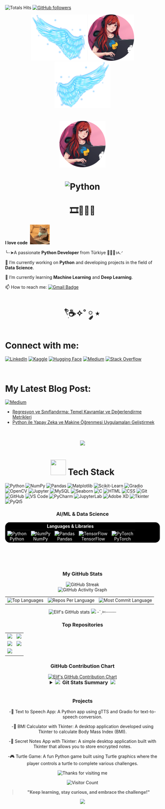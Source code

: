 ![Totals Hits](https://komarev.com/ghpvc/?username=elfgk&style=flat&color=red&label=PROFILE+VIEWS)
[![GitHub followers](https://img.shields.io/github/followers/elfgk?label=Follow&style=social)](https://github.com/elfgk) 
<br>

 <p align="center">
  <a>
    <img heigth="160" width="182" src="https://github.com/CagatayAkkas/CagatayAkkas/blob/main/img/Bird%20Wing%20Left.png">
       <img src="https://github.com/elfgk/elfgk/blob/main/Created%20MemePfp%20(9)-fotor-2024122241059%20(1).jpg" alt="Python" width="150" height="150"/><br>
    <img heigth="160" width="182" src="https://github.com/CagatayAkkas/CagatayAkkas/blob/main/img/Bird%20Wing%20Right.png">
  </a>
</p>


<h1 align="center" style="border: none;">
        <img src="https://github.com/elfgk/elfgk/blob/main/Created%20MemePfp%20(9)-fotor-2024122241059%20(1).jpg" alt="Python" width="150" height="150"/><br>
</h1>



<h1 align="center" style="border: none;">
        <img src="https://techstack-generator.vercel.app/python-icon.svg" alt="Python" width="150" height="150"/><br>
</h1>
        
<h1 align="center"> 🎞️🤎🧋🧸</h1>

  **I love code**&nbsp;&nbsp;![](cat-typing.gif)&nbsp;&nbsp;

╰┈➤A passionate **Python Developer** from Türkiye  👩🏻‍💻ᝰ.ᐟ

🔭 I’m currently working on **Python** and developing projects in the field of **Data Science**.

🌱 I’m currently learning **Machine Learning** and **Deep Learning**.

📫 How to reach me: [![Gmail Badge](https://img.shields.io/badge/-elfgk-c14438?style=flat&logo=Gmail&logoColor=white&link=mailto:elfgk148@gmail.com)](mailto:elifgk148@gmail.com)


<h1 align="center"> 𓍢ִ໋☕️✧˚ ༘ ⋆ </h1>

<h1> Connect with me: </h1>

[![LinkedIn](https://img.shields.io/badge/LinkedIn-0A66C2?style=for-the-badge&logo=linkedin&logoColor=white)](https://www.linkedin.com/in/elfgk/)
[![Kaggle](https://img.shields.io/badge/Kaggle-20BEFF?style=for-the-badge&logo=kaggle&logoColor=white)](https://www.kaggle.com/elfgkk)
[![Hugging Face](https://img.shields.io/badge/HuggingFace-9C30FF?style=for-the-badge&logo=huggingface&logoColor=white)](https://huggingface.co/elfgk)
[![Medium](https://img.shields.io/badge/Medium-%23000000.svg?style=for-the-badge&logo=medium&logoColor=white)](https://elfgk.medium.com/)
[![Stack Overflow](https://img.shields.io/badge/StackOverflow-FE7A16?style=for-the-badge&logo=stackoverflow&logoColor=white)](https://stackoverflow.com/users/27559679/elfgk)

<br>
<h1> My Latest Blog Post: </h1>

[![Medium](https://img.shields.io/badge/Medium-%23000000.svg?style=for-the-badge&logo=medium&logoColor=white)](https://elfgk.medium.com/) 

* [Regresyon ve Sınıflandırma: Temel Kavramlar ve Değerlendirme Metrikleri](https://elfgk.medium.com/regresyon-ve-s%C4%B1n%C4%B1fland%C4%B1rma-temel-kavramlar-ve-de%C4%9Ferlendirme-metrikleri-c1a83ccae60d)
* [Python ile Yapay Zeka ve Makine Öğrenmesi Uygulamaları Geliştirmek](https://elfgk.medium.com/python-ile-yapay-zeka-ve-makine-%C3%B6%C4%9Frenmesi-uygulamalar%C4%B1-geli%C5%9Ftirmek-0b6bd8339be0)



<h1> </h1>

<h1>
  <p align="center">
    <img alig src="https://github-profile-trophy.vercel.app/?username=elfgk&theme=onedark&column=-1" />
  </p>
</h1>

<h1 align="center"><img src="https://media2.giphy.com/media/QssGEmpkyEOhBCb7e1/giphy.gif?cid=ecf05e47a0n3gi1bfqntqmob8g9aid1oyj2wr3ds3mg700bl&rid=giphy.gif" width="50px" height="50px"> Tech Stack</h1>



![Python](https://img.shields.io/badge/python-3776AB?style=for-the-badge&logo=python&logoColor=white)
![NumPy](https://img.shields.io/badge/numpy-013243?style=for-the-badge&logo=numpy&logoColor=white)
![Pandas](https://img.shields.io/badge/pandas-150458?style=for-the-badge&logo=pandas&logoColor=white)
![Matplotlib](https://img.shields.io/badge/matplotlib-0062AD?style=for-the-badge&logo=matplotlib&logoColor=white)
![Scikit-Learn](https://img.shields.io/badge/scikit--learn-F7931E?style=for-the-badge&logo=scikit-learn&logoColor=white)
![Gradio](https://img.shields.io/badge/gradio-40B5B5?style=for-the-badge&logo=gradio&logoColor=white)
![OpenCV](https://img.shields.io/badge/OpenCV-5C3EE8?style=for-the-badge&logo=open-cv&logoColor=white)
![Jupyter](https://img.shields.io/badge/jupyter-F37626?style=for-the-badge&logo=jupyter&logoColor=white)
![MySQL](https://img.shields.io/badge/mysql-4479A1?style=for-the-badge&logo=mysql&logoColor=white)
![Seaborn](https://img.shields.io/badge/seaborn-9E4F96?style=for-the-badge&logo=seaborn&logoColor=white)
![C](https://img.shields.io/badge/C-00599C?style=for-the-badge&logo=c&logoColor=white)
![HTML](https://img.shields.io/badge/HTML5-E34F26?style=for-the-badge&logo=html5&logoColor=white)
![CSS](https://img.shields.io/badge/CSS3-1572B6?style=for-the-badge&logo=css3&logoColor=white)
![Git](https://img.shields.io/badge/Git-F05032?style=for-the-badge&logo=git&logoColor=white)
![GitHub](https://img.shields.io/badge/GitHub-181717?style=for-the-badge&logo=github&logoColor=white)
![VS Code](https://img.shields.io/badge/VS_Code-0078D4?style=for-the-badge&logo=visualstudiocode&logoColor=white)
![PyCharm](https://img.shields.io/badge/PyCharm-000000?style=for-the-badge&logo=pycharm&logoColor=white)
![JupyterLab](https://img.shields.io/badge/Jupyter_Lab-F37626?style=for-the-badge&logo=jupyter&logoColor=white)
![Adobe XD](https://img.shields.io/badge/Adobe_XD-FF26BE?style=for-the-badge&logo=adobe-xd&logoColor=white)
![Tkinter](https://img.shields.io/badge/Tkinter-3776AB?style=for-the-badge&logo=python&logoColor=white)
![PyQt5](https://img.shields.io/badge/PyQt5-FF5F00?style=for-the-badge&logo=python&logoColor=white)




<h3 align="center">AI/ML & Data Science</h3>
<div align="center">
  <table style="background-color: black; color: white; border: none; border-radius: 15px; overflow: hidden;">
  <thead>
    <tr>
      <th colspan="5" align="center" style="color: white;">Languages & Libraries</th>
    </tr>
  </thead>
  <tbody>
    <tr>
      <td align="center" style="border: none;">
        <img src="https://techstack-generator.vercel.app/python-icon.svg" alt="Python" width="50" height="50"/><br>Python
      </td>
      <td align="center" style="border: none;">
        <img src="https://cdn.worldvectorlogo.com/logos/numpy-1.svg" alt="NumPy" width="50" height="50"/><br>NumPy
      </td>
      <td align="center" style="border: none;">
        <img src="https://github.com/valohai/ml-logos/blob/master/pandas.svg" alt="Pandas" width="80" height="50"/><br>Pandas
      </td>
      <td align="center" style="border: none;">
<!--         <img src="https://cdn.worldvectorlogo.com/logos/tensorflow-2.svg" alt="TensorFlow" width="50" height="50"/> -->
        <img src="https://github.com/KenanGain/KenanGain/blob/main/icons/Tensorflow.gif" alt="TensorFlow" width="80" height="70" /><br>TensorFlow
      </td>
      <td align="center" style="border: none;">
        <img src="https://skillicons.dev/icons?i=pytorch" alt="PyTorch" width="50" height="50"/><br>PyTorch
      </td>
    </tr>
  </tbody>
 </table>
</div>


<br><br>






<h3 align="center"><br> My GitHub Stats <br></h3>

<div align="center">
 
  <img src="https://streak-stats.demolab.com/?user=elfgk&theme=highcontrast&hide_border=true" alt="GitHub Streak" />
  <br>
   <img src="https://github-readme-activity-graph.vercel.app/graph?username=elfgk&custom_title=Elif's%20GitHub%20Activity%20Graph&hide_border=true&border_radius=15&bg_color=000000&color=FFD700&line=1E90FF&point=1E90FF&area_color=000000&title_color=FFD700&area=true" alt="GitHub Activity Graph" />
<br>
<div align="center">
<table>
  <tr>
    <td>
      <img src="https://github-readme-stats.vercel.app/api/top-langs/?username=elfgk&hide=html&hide_border=true&layout=compact&langs_count=8&theme=highcontrast" alt="Top Languages">
    </td>
    <td>
      <img src="https://github-profile-summary-cards.vercel.app/api/cards/repos-per-language?username=elfgk&theme=highcontrast&hide_border=true" alt="Repos Per Language">
    </td>
    <td>
      <img src="https://github-profile-summary-cards.vercel.app/api/cards/most-commit-language?username=elfgk&theme=highcontrast&hide_border=true" alt="Most Commit Language">
    </td>
  </tr>
</table>

</div>

<img src="https://github-readme-stats.vercel.app/api?username=elfgk&hide_border=true&border_radius=15&show_icons=true&theme=highcontrast" alt="Elif's GitHub stats">

<img src="https://github-profile-summary-cards.vercel.app/api/cards/profile-details?username=elfgk&theme=highcontrast&hide_border=true">
-ˋˏ✄┈┈┈┈

### Top Repositories
<div align="center">
  <table>
    <tr>
      <td>
        <a href="https://github.com/elfgk/SecretNotes">
          <img src="https://github-readme-stats.vercel.app/api/pin/?username=elfgk&repo=SecretNotes&theme=highcontrast&hide_border=true&border_radius=15" />
        </a>
      </td>
      <td>
        <a href="https://github.com/elfgk/Turtle">
          <img src="https://github-readme-stats.vercel.app/api/pin/?username=elfgk&repo=Turtle&theme=highcontrast&hide_border=true&border_radius=15" />
        </a>
      </td>
    </tr>
    <tr>
      <td>
        <a href="https://github.com/elfgk/BMI">
          <img src="https://github-readme-stats.vercel.app/api/pin/?username=elfgk&repo=BMI&theme=highcontrast&hide_border=true&border_radius=15" />
        </a>
      </td>
      <td>
        <a href="https://github.com/elfgk/metinden-sese-cevirme">
          <img src="https://github-readme-stats.vercel.app/api/pin/?username=elfgk&repo=metinden-sese-cevirme&theme=highcontrast&hide_border=true&border_radius=15" />
        </a>
      </td>
    </tr>
    <tr>
      <td>
        <a href="https://github.com/elfgk/elfgk.github.io">
          <img src="https://github-readme-stats.vercel.app/api/pin/?username=elfgk&repo=elfgk.github.io&theme=highcontrast&hide_border=true&border_radius=15" />
        </a>
      </td>
    </tr>
  </table>
</div>




### GitHub Contribution Chart
<a href="https://github.com/elfgk">
    <img src="https://ghchart.rshah.org/elfgk" alt="Elif's GitHub Contribution Chart">
</a>


<details>
  <summary style="font-size: 1.17em; font-weight: bold;">
    <img src="https://github.com/SP-XD/SP-XD/blob/main/images/lightning.gif?raw=true" width="10" />&nbsp;&nbsp;Git Stats Summary&nbsp;&nbsp;<img src="https://github.com/SP-XD/SP-XD/blob/main/images/lightning.gif?raw=true" width="10" />
  </summary>
  
  <img src="https://myreadme.vercel.app/api/embed/elfgk?panels=userstatistics,toprepositories,toplanguages,commitgraph" alt="Elif's GitHub Stats">
      <img src="https://github-readme-bento.vercel.app/stats/elfgk?theme=dark" alt="Elif's GitHub Stats">
      <img src="https://stats.dooboo.io/api/github-stats-advanced?login=elfgk" alt="Advanced GitHub Stats for Elif" width="400">


</details>


<br>





### Projects

-🚀 Text to Speech App: A Python app using gTTS and Gradio for text-to-speech conversion.

-🚀 BMI Calculator with Tkinter: A desktop application developed using Tkinter to calculate Body Mass Index (BMI).

-📝 Secret Notes App with Tkinter: A simple desktop application built with Tkinter that allows you to store encrypted notes.

-🎮 Turtle Game: A fun Python game built using Turtle graphics where the player controls a turtle to complete various challenges.







<div align="center">

<img height="120" alt="Thanks for visiting me" width="100%" src="https://raw.githubusercontent.com/BrunnerLivio/brunnerlivio/master/images/marquee.svg" />
<br />

![Visitor Count](https://profile-counter.glitch.me/elfgk/count.svg)



> **"Keep learning, stay curious, and embrace the challenge!"**
<p align="center">
  <img src="https://capsule-render.vercel.app/api?type=waving&color=gradient&height=60&section=footer"/>
</p>
